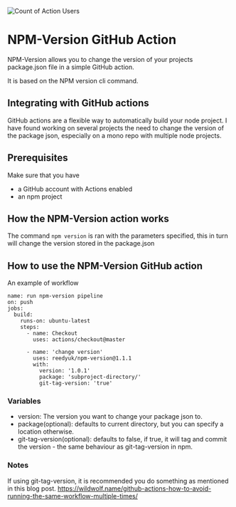 ![Count of Action Users](https://img.shields.io/endpoint?url=https://raw.githubusercontent.com/Reedyuk/NPM-Version/master/NPM-Version.json)

# NPM-Version GitHub Action  

NPM-Version allows you to change the version of your projects package.json file in a simple GitHub action.

It is based on the NPM version cli command.

## Integrating with GitHub actions

GitHub actions are a flexible way to automatically build your node project.
I have found working on several projects the need to change the version of the package json, especially on a mono repo with multiple node projects.

## Prerequisites

Make sure that you have

* a GitHub account with Actions enabled
* an npm project

## How the NPM-Version action works

The command `npm version` is ran with the parameters specified, this in turn will change the version stored in the package.json


## How to use the NPM-Version GitHub action

An example of workflow

```
name: run npm-version pipeline
on: push
jobs:
  build:
    runs-on: ubuntu-latest
    steps:
      - name: Checkout
        uses: actions/checkout@master
        
      - name: 'change version'
        uses: reedyuk/npm-version@1.1.1
        with:
          version: '1.0.1'
          package: 'subproject-directory/'
          git-tag-version: 'true'
```

### Variables

* version: The version you want to change your package json to.
* package(optional): defaults to current directory, but you can specify a location otherwise.
* git-tag-version(optional): defaults to false, if true, it will tag and commit the version - the same behaviour as git-tag-version in npm.

### Notes

If using git-tag-version, it is recommended you do something as mentioned in this blog post. https://wildwolf.name/github-actions-how-to-avoid-running-the-same-workflow-multiple-times/

